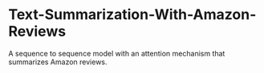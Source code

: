 # Text-Summarization-With-Amazon-Reviews
A sequence to sequence model with an attention mechanism that summarizes Amazon reviews.
